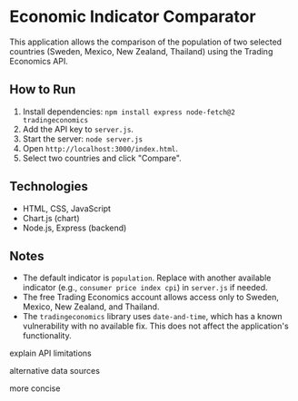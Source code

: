 # Economic Indicator Comparator
This application allows the comparison of the population of two selected countries (Sweden, Mexico, New Zealand, Thailand) using the Trading Economics API.

## How to Run
1. Install dependencies: `npm install express node-fetch@2 tradingeconomics`
2. Add the API key to `server.js`.
3. Start the server: `node server.js`
4. Open `http://localhost:3000/index.html`.
5. Select two countries and click "Compare".

## Technologies
- HTML, CSS, JavaScript
- Chart.js (chart)
- Node.js, Express (backend)

## Notes
- The default indicator is `population`. Replace with another available indicator (e.g., `consumer price index cpi`) in `server.js` if needed.
- The free Trading Economics account allows access only to Sweden, Mexico, New Zealand, and Thailand.
- The `tradingeconomics` library uses `date-and-time`, which has a known vulnerability with no available fix. This does not affect the application's functionality.

explain API limitations

alternative data sources

more concise

